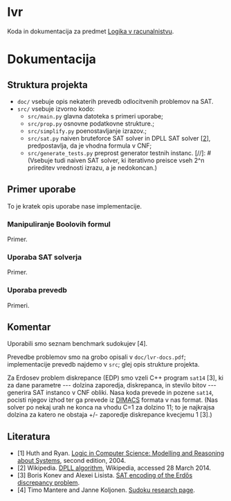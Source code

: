 lvr
===

Koda in dokumentacija za predmet [Logika v racunalnistvu](http://ucilnica.fmf.uni-lj.si/course/view.php?id=252).

# Dokumentacija 

## Struktura projekta 
 * `doc/` vsebuje opis nekaterih prevedb odlocitvenih problemov na SAT. 
 * `src/` vsebuje izvorno kodo:
   * `src/main.py` glavna datoteka s primeri uporabe;
   * `src/prop.py` osnovne podatkovne strukture.;
   * `src/simplify.py` poenostavljanje izrazov.;
   * `src/sat.py` naiven bruteforce SAT solver in DPLL SAT solver [[2](#literatura)], predpostavlja, da je vhodna formula v CNF;
   * `src/generate_tests.py` preprost generator testnih instanc.
[//]: # (Vsebuje tudi naiven SAT solver, ki iterativno preisce vseh 2^n prireditev vrednosti izrazu, a je nedokoncan.)
## Primer uporabe 
 To je kratek opis uporabe nase implementacije. 
 ### Manipuliranje Boolovih formul
  Primer.
 ### Uporaba SAT solverja
  Primer.
 ### Uporaba prevedb
  Primeri.

## Komentar
 Uporabili smo seznam benchmark sudokujev [4].
 
 Prevedbe problemov smo na grobo opisali v `doc/lvr-docs.pdf`; implementacije prevedb najdemo v `src`; glej opis strukture projekta. 
 
 Za Erdosev problem diskrepance (EDP) smo vzeli C++ program `sat14` [3], ki za dane parametre --- dolzina zaporedja, diskrepanca, in stevilo bitov --- generira SAT instanco v CNF obliki. Nasa koda prevede in pozene `sat14`, pocisti njegov izhod ter ga prevede iz [DIMACS](http://www.cs.ubc.ca/~hoos/SATLIB/Benchmarks/SAT/satformat.ps) formata v nas format. (Nas solver po nekaj urah ne konca na vhodu C=1 za dolzino 11; to je najkrajsa dolzina za katero ne obstaja +/- zaporedje diskrepance kvecjemu 1 [3].)
## Literatura 
 * [1] Huth and Ryan. [Logic in Computer Science: Modelling and Reasoning about Systems](http://www.amazon.com/Logic-Computer-Science-Modelling-Reasoning/dp/052154310X), second edition, 2004.
 * [2] Wikipedia. [DPLL algorithm](http://en.wikipedia.org/wiki/DPLL_algorithm), Wikipedia, accessed 28 March 2014.
 * [3] Boris Konev and Alexei Lisista. [SAT encoding of the Erdős discrepancy problem](http://cgi.csc.liv.ac.uk/~konev/SAT14/).
 * [4] Timo Mantere and Janne Koljonen. [Sudoku research page](http://lipas.uwasa.fi/~timan/sudoku/). 
